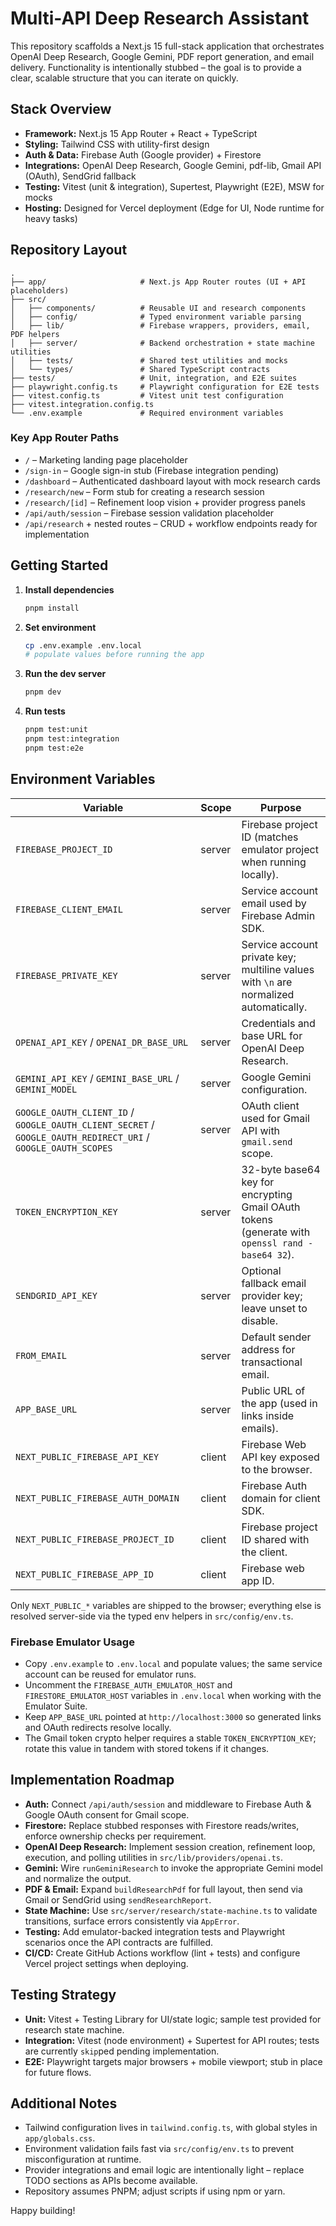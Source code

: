 # Multi-API Deep Research Assistant

This repository scaffolds a Next.js 15 full-stack application that orchestrates OpenAI Deep Research, Google Gemini, PDF report generation, and email delivery. Functionality is intentionally stubbed – the goal is to provide a clear, scalable structure that you can iterate on quickly.

## Stack Overview

- **Framework:** Next.js 15 App Router + React + TypeScript
- **Styling:** Tailwind CSS with utility-first design
- **Auth & Data:** Firebase Auth (Google provider) + Firestore
- **Integrations:** OpenAI Deep Research, Google Gemini, pdf-lib, Gmail API (OAuth), SendGrid fallback
- **Testing:** Vitest (unit & integration), Supertest, Playwright (E2E), MSW for mocks
- **Hosting:** Designed for Vercel deployment (Edge for UI, Node runtime for heavy tasks)

## Repository Layout

```
.
├── app/                     # Next.js App Router routes (UI + API placeholders)
├── src/
│   ├── components/          # Reusable UI and research components
│   ├── config/              # Typed environment variable parsing
│   ├── lib/                 # Firebase wrappers, providers, email, PDF helpers
│   ├── server/              # Backend orchestration + state machine utilities
│   ├── tests/               # Shared test utilities and mocks
│   └── types/               # Shared TypeScript contracts
├── tests/                   # Unit, integration, and E2E suites
├── playwright.config.ts     # Playwright configuration for E2E tests
├── vitest.config.ts         # Vitest unit test configuration
├── vitest.integration.config.ts
└── .env.example             # Required environment variables
```

### Key App Router Paths

- `/` – Marketing landing page placeholder
- `/sign-in` – Google sign-in stub (Firebase integration pending)
- `/dashboard` – Authenticated dashboard layout with mock research cards
- `/research/new` – Form stub for creating a research session
- `/research/[id]` – Refinement loop vision + provider progress panels
- `/api/auth/session` – Firebase session validation placeholder
- `/api/research` + nested routes – CRUD + workflow endpoints ready for implementation

## Getting Started

1. **Install dependencies**

   ```bash
   pnpm install
   ```

2. **Set environment**

   ```bash
   cp .env.example .env.local
   # populate values before running the app
   ```

3. **Run the dev server**

   ```bash
   pnpm dev
   ```

4. **Run tests**

   ```bash
   pnpm test:unit
   pnpm test:integration
   pnpm test:e2e
   ```

## Environment Variables

| Variable | Scope | Purpose |
| --- | --- | --- |
| `FIREBASE_PROJECT_ID` | server | Firebase project ID (matches emulator project when running locally). |
| `FIREBASE_CLIENT_EMAIL` | server | Service account email used by Firebase Admin SDK. |
| `FIREBASE_PRIVATE_KEY` | server | Service account private key; multiline values with `\n` are normalized automatically. |
| `OPENAI_API_KEY` / `OPENAI_DR_BASE_URL` | server | Credentials and base URL for OpenAI Deep Research. |
| `GEMINI_API_KEY` / `GEMINI_BASE_URL` / `GEMINI_MODEL` | server | Google Gemini configuration. |
| `GOOGLE_OAUTH_CLIENT_ID` / `GOOGLE_OAUTH_CLIENT_SECRET` / `GOOGLE_OAUTH_REDIRECT_URI` / `GOOGLE_OAUTH_SCOPES` | server | OAuth client used for Gmail API with `gmail.send` scope. |
| `TOKEN_ENCRYPTION_KEY` | server | 32-byte base64 key for encrypting Gmail OAuth tokens (generate with `openssl rand -base64 32`). |
| `SENDGRID_API_KEY` | server | Optional fallback email provider key; leave unset to disable. |
| `FROM_EMAIL` | server | Default sender address for transactional email. |
| `APP_BASE_URL` | server | Public URL of the app (used in links inside emails). |
| `NEXT_PUBLIC_FIREBASE_API_KEY` | client | Firebase Web API key exposed to the browser. |
| `NEXT_PUBLIC_FIREBASE_AUTH_DOMAIN` | client | Firebase Auth domain for client SDK. |
| `NEXT_PUBLIC_FIREBASE_PROJECT_ID` | client | Firebase project ID shared with the client. |
| `NEXT_PUBLIC_FIREBASE_APP_ID` | client | Firebase web app ID. |

Only `NEXT_PUBLIC_*` variables are shipped to the browser; everything else is resolved server-side via the typed env helpers in `src/config/env.ts`.

### Firebase Emulator Usage

- Copy `.env.example` to `.env.local` and populate values; the same service account can be reused for emulator runs.
- Uncomment the `FIREBASE_AUTH_EMULATOR_HOST` and `FIRESTORE_EMULATOR_HOST` variables in `.env.local` when working with the Emulator Suite.
- Keep `APP_BASE_URL` pointed at `http://localhost:3000` so generated links and OAuth redirects resolve locally.
- The Gmail token crypto helper requires a stable `TOKEN_ENCRYPTION_KEY`; rotate this value in tandem with stored tokens if it changes.

## Implementation Roadmap

- **Auth:** Connect `/api/auth/session` and middleware to Firebase Auth & Google OAuth consent for Gmail scope.
- **Firestore:** Replace stubbed responses with Firestore reads/writes, enforce ownership checks per requirement.
- **OpenAI Deep Research:** Implement session creation, refinement loop, execution, and polling utilities in `src/lib/providers/openai.ts`.
- **Gemini:** Wire `runGeminiResearch` to invoke the appropriate Gemini model and normalize the output.
- **PDF & Email:** Expand `buildResearchPdf` for full layout, then send via Gmail or SendGrid using `sendResearchReport`.
- **State Machine:** Use `src/server/research/state-machine.ts` to validate transitions, surface errors consistently via `AppError`.
- **Testing:** Add emulator-backed integration tests and Playwright scenarios once the API contracts are fulfilled.
- **CI/CD:** Create GitHub Actions workflow (lint + tests) and configure Vercel project settings when deploying.

## Testing Strategy

- **Unit:** Vitest + Testing Library for UI/state logic; sample test provided for research state machine.
- **Integration:** Vitest (node environment) + Supertest for API routes; tests are currently `skip`ped pending implementation.
- **E2E:** Playwright targets major browsers + mobile viewport; stub in place for future flows.

## Additional Notes

- Tailwind configuration lives in `tailwind.config.ts`, with global styles in `app/globals.css`.
- Environment validation fails fast via `src/config/env.ts` to prevent misconfiguration at runtime.
- Provider integrations and email logic are intentionally light – replace TODO sections as APIs become available.
- Repository assumes PNPM; adjust scripts if using npm or yarn.

Happy building!
